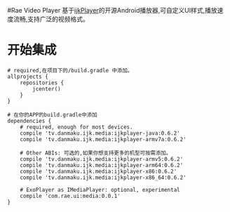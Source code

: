#Rae Video Player 
基于[ijkPlayer](https://github.com/Bilibili/ijkplayer)的开源Android播放器,可自定义UI样式,播放速度流畅,支持广泛的视频格式。

# 开始集成
```
# required,在项目下的/build.gradle 中添加。
allprojects {
    repositories {
        jcenter()
    }
}

# 在你的APP的build.gradle中添加
dependencies {
    # required, enough for most devices.
    compile 'tv.danmaku.ijk.media:ijkplayer-java:0.6.2'
    compile 'tv.danmaku.ijk.media:ijkplayer-armv7a:0.6.2'

    # Other ABIs: 可选的,如果你想支持更多的机型可按需添加。
    compile 'tv.danmaku.ijk.media:ijkplayer-armv5:0.6.2'
    compile 'tv.danmaku.ijk.media:ijkplayer-arm64:0.6.2'
    compile 'tv.danmaku.ijk.media:ijkplayer-x86:0.6.2'
    compile 'tv.danmaku.ijk.media:ijkplayer-x86_64:0.6.2'

    # ExoPlayer as IMediaPlayer: optional, experimental
    compile 'com.rae.ui:media:0.0.1'
}
```
